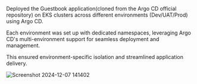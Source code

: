Deployed the Guestbook application(cloned from the Argo CD official repository) on EKS clusters across different environments (Dev/UAT/Prod) using Argo CD.

Each environment was set up with dedicated namespaces, leveraging Argo CD's multi-environment support for seamless deployment and management. 

This ensured environment-specific isolation and streamlined application delivery.

![Screenshot 2024-12-07 141402](https://github.com/user-attachments/assets/a380a934-b43e-4151-9a74-43cb671011eb)
